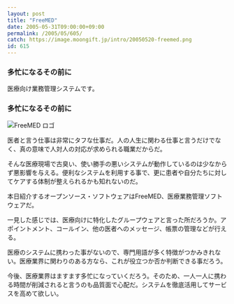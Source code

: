 ```yaml
---
layout: post
title: "FreeMED"
date: 2005-05-31T09:00:00+09:00
permalink: /2005/05/605/
catch: https://image.moongift.jp/intro/20050520-freemed.png
id: 615
---
```

### 多忙になるその前に
  
医療向け業務管理システムです。  
<!--more-->  

### 多忙になるその前に
  

![FreeMED ロゴ](https://image.moongift.jp/intro/20050520-freemed.png "FreeMED ロゴ")

  

医者と言う仕事は非常にタフな仕事だ。人の人生に関わる仕事と言うだけでなく、真の意味で人対人の対応が求められる職業だからだ。

  

そんな医療現場で古臭い、使い勝手の悪いシステムが動作しているのは少なからず悪影響を与える。便利なシステムを利用する事で、更に患者や自分たちに対してケアする体制が整えられるかも知れないのだ。

  

本日紹介するオープンソース・ソフトウェアはFreeMED、医療業務管理ソフトウェアだ。

  

一見した感じでは、医療向けに特化したグループウェアと言った所だろうか。アポイントメント、コールイン、他の医者へのメッセージ、帳票の管理などが行える。

  

医療のシステムに携わった事がないので、専門用語が多く特徴がつかみきれない。医療業界に関わりのある方なら、これが役立つか否か判断できる事だろう。

  

今後、医療業界はますます多忙になっていくだろう。そのため、一人一人に携わる時間が削減されると言うのも品質面で心配だ。システムを徹底活用してサービスを高めて欲しい。

